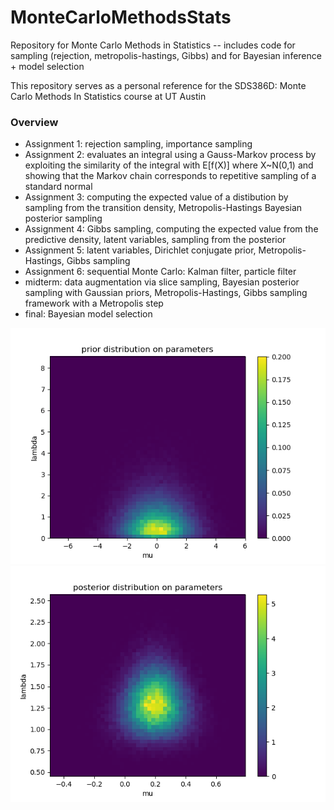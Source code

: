 # MonteCarloMethodsStats
Repository for Monte Carlo Methods in Statistics -- includes code for sampling (rejection, metropolis-hastings, Gibbs) and for Bayesian inference + model selection

This repository serves as a personal reference for the SDS386D: Monte Carlo Methods In Statistics course at UT Austin

### Overview
  * Assignment 1: rejection sampling, importance sampling
  * Assignment 2: evaluates an integral using a Gauss-Markov process by exploiting the similarity of the integral with E[f(X)] where X~N(0,1) and showing that the Markov chain corresponds to repetitive sampling of a standard normal
  * Assignment 3: computing the expected value of a distibution by sampling from the transition density, Metropolis-Hastings Bayesian posterior sampling
  * Assignment 4: Gibbs sampling, computing the expected value from the predictive density, latent variables, sampling from the posterior
  * Assignment 5: latent variables, Dirichlet conjugate prior, Metropolis-Hastings, Gibbs sampling
  * Assignment 6: sequential Monte Carlo: Kalman filter, particle filter
  * midterm: data augmentation via slice sampling, Bayesian posterior sampling with Gaussian priors, Metropolis-Hastings, Gibbs sampling framework with a Metropolis step
  * final: Bayesian model selection
  
![pr](/midterm/samples_prior_2d.png)![pos](/midterm/samples_posterior_2d.png)
